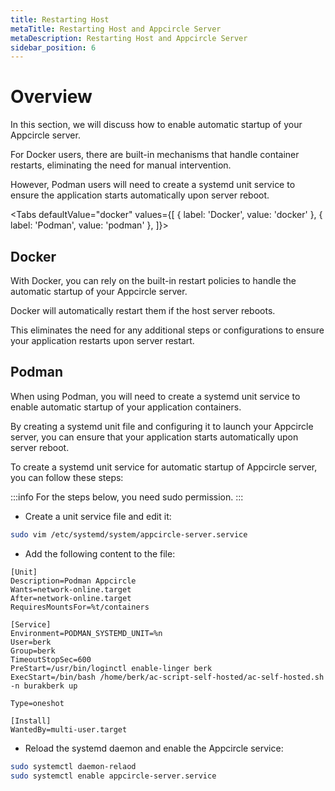 ```yaml
---
title: Restarting Host
metaTitle: Restarting Host and Appcircle Server
metaDescription: Restarting Host and Appcircle Server
sidebar_position: 6
---
```


# Overview

In this section, we will discuss how to enable automatic startup of your Appcircle server.

For Docker users, there are built-in mechanisms that handle container restarts, eliminating the need for manual intervention.

However, Podman users will need to create a systemd unit service to ensure the application starts automatically upon server reboot.

<Tabs defaultValue="docker" values={[
{ label: 'Docker', value: 'docker' },
{ label: 'Podman', value: 'podman' },
]}>

<TabItem value="docker">

## Docker

With Docker, you can rely on the built-in restart policies to handle the automatic startup of your Appcircle server.

Docker will automatically restart them if the host server reboots.

This eliminates the need for any additional steps or configurations to ensure your application restarts upon server restart.

</TabItem>

<TabItem value="podman">

## Podman

When using Podman, you will need to create a systemd unit service to enable automatic startup of your application containers.

By creating a systemd unit file and configuring it to launch your Appcircle server, you can ensure that your application starts automatically upon server reboot.

To create a systemd unit service for automatic startup of Appcircle server, you can follow these steps:

:::info
For the steps below, you need sudo permission.
:::

- Create a unit service file and edit it:

```bash
sudo vim /etc/systemd/system/appcircle-server.service
```

- Add the following content to the file:

```systemd
[Unit]
Description=Podman Appcircle
Wants=network-online.target
After=network-online.target
RequiresMountsFor=%t/containers

[Service]
Environment=PODMAN_SYSTEMD_UNIT=%n
User=berk
Group=berk
TimeoutStopSec=600
PreStart=/usr/bin/loginctl enable-linger berk
ExecStart=/bin/bash /home/berk/ac-script-self-hosted/ac-self-hosted.sh -n burakberk up

Type=oneshot

[Install]
WantedBy=multi-user.target
```

- Reload the systemd daemon and enable the Appcircle service:

```bash
sudo systemctl daemon-relaod
sudo systemctl enable appcircle-server.service
```

</TabItem>

</Tabs>
